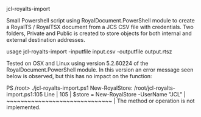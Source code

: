 jcl-royalts-import

Small Powershell script using RoyalDocument.PowerShell module to create a RoyalTS / RoyalTSX document from a JCS CSV file with credentials. Two folders, Private and Public is created to store objects for both internal and external destination addresses. 


usage jcl-royalts-import -inputfile input.csv -outputfile output.rtsz

Tested on OSX and Linux using version 5.2.60224 of the RoyalDocument.PowerShell module. In this version an error message seen below is observed, but this has no impact on the function:

PS /root> ./jcl-royalts-import.ps1
New-RoyalStore: /root/jcl-royalts-import.ps1:105
Line |
105 |  $store = New-RoyalStore -UserName "JCL"
     |           ~~~~~~~~~~~~~~~~~~~~~~~~~~~~~~
     | The method or operation is not implemented. 

